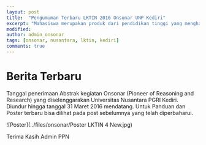 ```yaml
---
layout: post
title:  "Pengumuman Terbaru LKTIN 2016 Onsonar UNP Kediri"
excerpt: "Mahasiswa merupakan produk dari pendidikan tinggi yang menghasilkan lulusan yang mempunyai sikap kecendekiawanan. Sikap tersebut meliputi sikap sebagai penemu, pemadu, penerap, serta sebagai pengembang IPTEKS. Untuk itu, mahasiswa yang merupakan salah satu kelompok masyarakat ilmiah harus mempunyai ciri kehidupan akademis yang dinamis."
modified: 
author: admin_onsonar
tags: [onsonar, nusantara, lktin, kediri]
comments: true
---
```

# Berita Terbaru

Tanggal penerimaan Abstrak kegiatan Onsonar (Pioneer of Reasoning and Research) yang diselenggarakan Universitas Nusantara PGRI Kediri.
Diundur hingga tanggal 31 Maret 2016 mendatang.
Untuk Panduan dan Poster terbaru bisa dilihat pada post sebelumnya yang telah diperbaharui.

![Poster](../files/onsonar/Poster LKTIN 4 New.jpg)

Terima Kasih
Admin PPN
